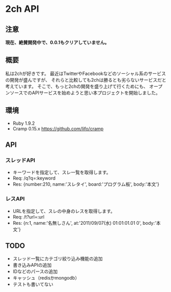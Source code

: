 # 2ch API

## 注意
**現在、絶賛開発中で、0.0.1もクリアしていません。**

## 概要
私は2chが好きです。
最近はTwitterやFacebookなどのソーシャル系のサービスの開発が盛んですが、
それらと比較しても2chは勝るとも劣らないサービスだと考えています。
そこで、もっと2chの開発を盛り上げて行くためにも、
オープンソースでのAPIサービスを始めようと思い本プロジェクトを開始しました。

## 環境
* Ruby 1.9.2
* Cramp 0.15.x https://github.com/lifo/cramp

## API
### スレッドAPI
* キーワードを指定して、スレ一覧を取得します。
* Req: /q?q=:keyword
* Res: {number:210, name:'スレタイ', board:'プログラム板', body:'本文'}

### レスAPI
* URLを指定して、スレの中身のレスを取得します。
* Req: /t?url=:url
* Res: {n:1, name:'名無しさん', at:'2011/09/07(水) 01:01:01.01 0', body:'本文'}

## TODO
* スレッド一覧にカテゴリ絞り込み機能の追加
* 書き込みAPIの追加
* IDなどのパースの追加
* キャッシュ（redisかmongodb）
* テストも書いてない

